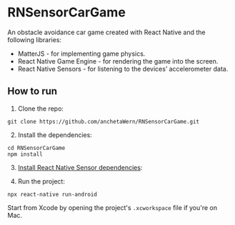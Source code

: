 # RNSensorCarGame

An obstacle avoidance car game created with React Native and the following libraries:

-   MatterJS - for implementing game physics.
-   React Native Game Engine - for rendering the game into the screen.
-   React Native Sensors - for listening to the devices’ accelerometer data.

## How to run

1. Clone the repo:

```
git clone https://github.com/anchetaWern/RNSensorCarGame.git
```

2. Install the dependencies:

```
cd RNSensorCarGame
npm install
```

3. [Install React Native Sensor dependencies](https://react-native-sensors.github.io/docs/Installation.html):

4. Run the project:

```
npx react-native run-android
```

Start from Xcode by opening the project's `.xcworkspace` file if you're on Mac.
